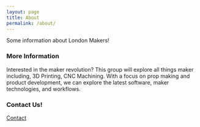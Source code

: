 ```yaml
---
layout: page
title: About
permalink: /about/
---
```


Some information about London Makers!

### More Information

Interested in the maker revolution? This group will explore all things maker including, 3D Printing, CNC Machining. With a focus on prop making and product development, we can explore the latest software, maker technologies, and workflows. 

### Contact Us!

[Contact](https://www.meetup.com/messages/?new_convo=true)
